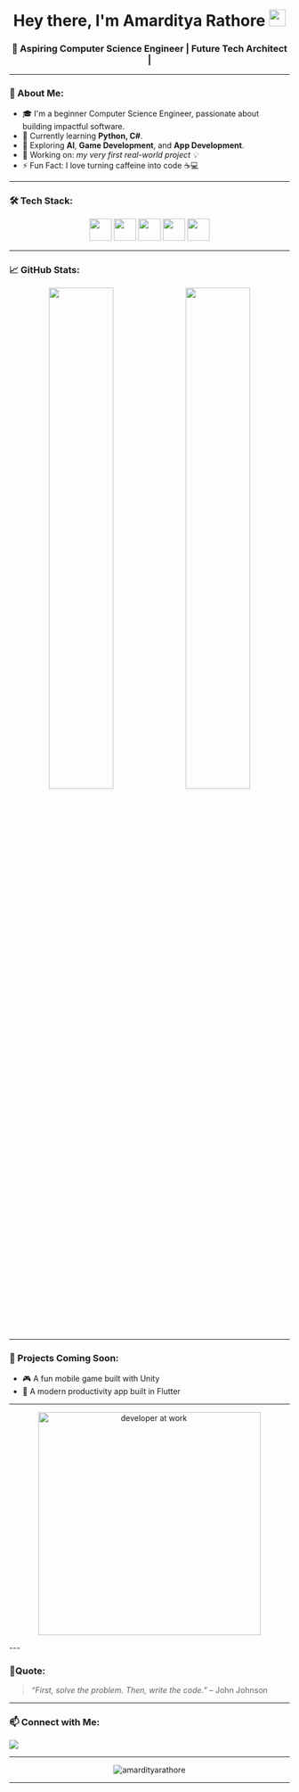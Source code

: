 <h1 align="center">Hey there, I'm Amarditya Rathore <img src="https://media.giphy.com/media/hvRJCLFzcasrR4ia7z/giphy.gif" width="30"/> </h1>
<h3 align="center">🚀 Aspiring Computer Science Engineer | Future Tech Architect |</h3>

---

### 💫 About Me:
- 🎓 I'm a beginner Computer Science Engineer, passionate about building impactful software.
- 🌱 Currently learning **Python, C#**.
- 🧠 Exploring **AI**, **Game Development**, and **App Development**.
- 🔭 Working on: *my very first real-world project 💡*
- ⚡ Fun Fact: I love turning caffeine into code ☕💻

---

### 🛠️ Tech Stack:
<div align="center">
  <img src="https://cdn.jsdelivr.net/gh/devicons/devicon/icons/c/c-original.svg" width="40" /> 
  <img src="https://cdn.jsdelivr.net/gh/devicons/devicon/icons/python/python-original.svg" width="40" />
  <img src="https://cdn.jsdelivr.net/gh/devicons/devicon/icons/html5/html5-original.svg" width="40" />
  <img src="https://cdn.jsdelivr.net/gh/devicons/devicon/icons/css3/css3-original.svg" width="40" />
  <img src="https://cdn.jsdelivr.net/gh/devicons/devicon/icons/github/github-original.svg" width="40" />
</div>

---

### 📈 GitHub Stats:
<p align="center">
  <img src="https://github-readme-stats.vercel.app/api?username=amardityarathore&show_icons=true&theme=radical" width="48%"/>
  <img src="https://github-readme-streak-stats.herokuapp.com?user=amardityarathore&theme=radical" width="48%"/>
</p>

---

### 🚀 Projects Coming Soon:
- 🎮 A fun mobile game built with Unity
- 📱 A modern productivity app built in Flutter

---
<p align="center">
  <img src="https://media.giphy.com/media/qgQUggAC3Pfv687qPC/giphy.gif" width="400" alt="developer at work"/>
</p>
---


### 🧩Quote:
> _“First, solve the problem. Then, write the code.”_ – John Johnson

---

### 📫 Connect with Me:
<p align="left">
  <a href="mailto:amarditya14@gmail.com" target="_blank">
    <img src="https://img.shields.io/badge/Gmail-red?style=for-the-badge&logo=gmail&logoColor=white"/>
  </a>
</p>

---

<p align="center">
  <img src="https://komarev.com/ghpvc/?username=amardityarathore&label=Profile%20views&color=0e75b6&style=flat" alt="amardityarathore" />
</p>

---
